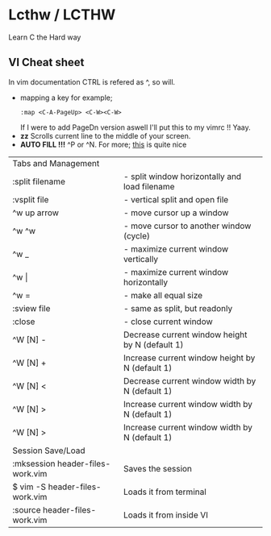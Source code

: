 # Lcthw / LCTHW
Learn C the Hard way


## VI Cheat sheet
In vim documentation CTRL is refered as ^, so will.

* mapping a key for example;
	``` 
	:map <C-A-PageUp> <C-W><C-W>
	```
	If I were to add PageDn version aswell I'll put this to my vimrc !! Yaay.
* **zz** Scrolls current line to the middle of your screen. 
* **AUTO FILL !!!** ^P or ^N. For more; [this](https://www.youtube.com/watch?v=3TX3kV3TICU) is quite nice




<table>
<tr><td>Tabs and Management</td></tr>
<tr><td>:split filename </td><td>- split window horizontally and load filename</td></tr>
<tr><td>:vsplit file </td><td>     - vertical split and open file</td></tr>
<tr><td>^w up arrow </td><td>  - move cursor up a window</td></tr>
<tr><td>^w ^w </td><td>    - move cursor to another window (cycle)</td></tr>
<tr><td>^w _ </td><td>         - maximize current window vertically</td></tr>
<tr><td>^w | </td><td>         - maximize current window horizontally</td></tr>
<tr><td>^w = </td><td>         - make all equal size</td></tr>
<tr><td>:sview file </td><td>      - same as split, but readonly</td></tr>
<tr><td>:close </td><td>           - close current window</td></tr>
<tr><td>^W [N] - </td><td>  Decrease current window height by N (default 1)</td></tr>
<tr><td>^W [N] + </td><td>  Increase current window height by N (default 1)</td></tr>
<tr><td>^W [N] < </td><td>  Decrease current window width by N (default 1)</td></tr>
<tr><td>^W [N] > </td><td>  Increase current window width by N (default 1)</td></tr>
<tr><td>^W [N] > </td><td>  Increase current window width by N (default 1)</td></tr>
<tr><td>Session Save/Load</td></tr>
<tr><td>:mksession header-files-work.vim </td><td> Saves the session</td></tr>
<tr><td>$ vim -S header-files-work.vim   </td><td> Loads it from terminal</td></tr>
<tr><td>:source header-files-work.vim    </td><td> Loads it from inside VI</td></tr>
</table>

